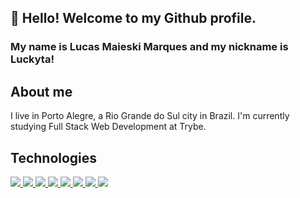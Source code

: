 ## 👋 Hello! Welcome to my Github profile.
### My name is Lucas Maieski Marques and my nickname is Luckyta!

## About me

I live in Porto Alegre, a Rio Grande do Sul city in Brazil. I'm currently studying Full Stack Web Development at Trybe.

## Technologies

<div>
  <a href="https://github.com/Lucky-ta">
    <img src="https://cdn.jsdelivr.net/gh/devicons/devicon/icons/html5/html5-original-wordmark.svg" />
    <img src="https://cdn.jsdelivr.net/gh/devicons/devicon/icons/javascript/javascript-original.svg" />
    <img src="https://cdn.jsdelivr.net/gh/devicons/devicon/icons/css3/css3-original.svg" />
    <img src="https://cdn.jsdelivr.net/gh/devicons/devicon/icons/react/react-original.svg" />
    <img src="https://cdn.jsdelivr.net/gh/devicons/devicon/icons/jest/jest-plain.svg" />
    <img src="https://cdn.jsdelivr.net/gh/devicons/devicon/icons/mysql/mysql-original-wordmark.svg" />
    <img src="https://cdn.jsdelivr.net/gh/devicons/devicon/icons/nodejs/nodejs-plain-wordmark.svg" />
    <img src="https://cdn.jsdelivr.net/gh/devicons/devicon/icons/git/git-plain-wordmark.svg" />

  </a>
</div>
